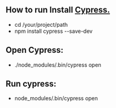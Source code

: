 

## How to run Install  [Cypress. ](https://docs.cypress.io/guides/getting-started/installing-cypress.html#System-requirements)

* cd /your/project/path
* npm install cypress --save-dev



## Open Cypress:

* ./node_modules/.bin/cypress open



## Run cypress:
* node_modules/.bin/cypress open


